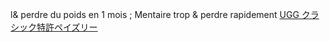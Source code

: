 l& perdre du poids en 1 mois ; Mentaire trop & perdre rapidement
 <a href="http://www.quantifyingoutsourcingbenefits.com/uggaustraliasales.asp?cheap=products-c15.html" title="UGG クラシック特許ペイズリー">UGG クラシック特許ペイズリー</a>
